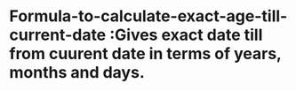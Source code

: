 # Formula-to-calculate-exact-age-till-current-date :Gives exact date till from cuurent date in terms of years, months and days.
